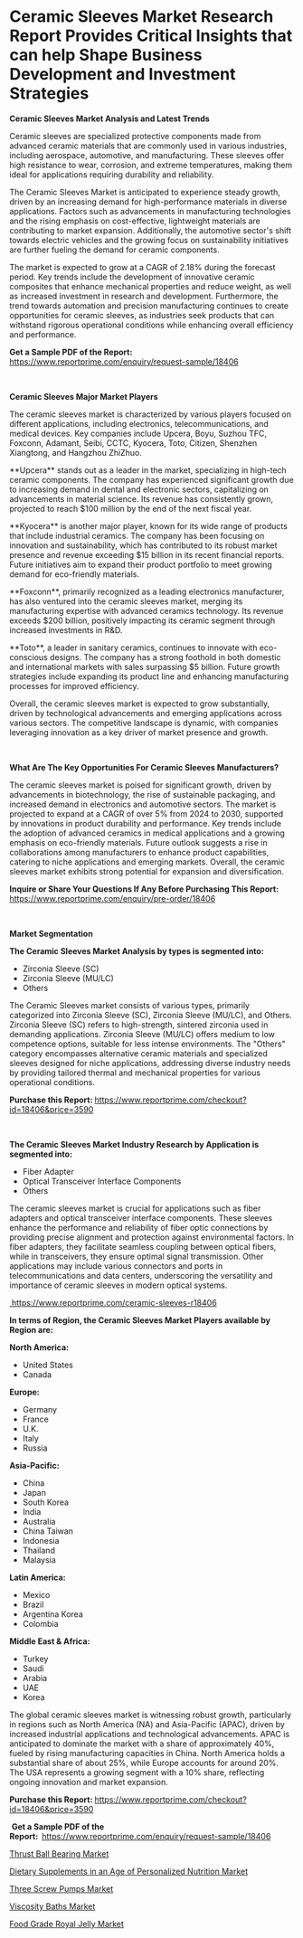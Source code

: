 <p><h1>Ceramic Sleeves Market Research Report Provides Critical Insights that can help Shape Business Development and Investment Strategies</h1></p><p><strong>Ceramic Sleeves Market Analysis and Latest Trends</strong></p>
<p><p>Ceramic sleeves are specialized protective components made from advanced ceramic materials that are commonly used in various industries, including aerospace, automotive, and manufacturing. These sleeves offer high resistance to wear, corrosion, and extreme temperatures, making them ideal for applications requiring durability and reliability.</p><p>The Ceramic Sleeves Market is anticipated to experience steady growth, driven by an increasing demand for high-performance materials in diverse applications. Factors such as advancements in manufacturing technologies and the rising emphasis on cost-effective, lightweight materials are contributing to market expansion. Additionally, the automotive sector's shift towards electric vehicles and the growing focus on sustainability initiatives are further fueling the demand for ceramic components.</p><p>The market is expected to grow at a CAGR of 2.18% during the forecast period. Key trends include the development of innovative ceramic composites that enhance mechanical properties and reduce weight, as well as increased investment in research and development. Furthermore, the trend towards automation and precision manufacturing continues to create opportunities for ceramic sleeves, as industries seek products that can withstand rigorous operational conditions while enhancing overall efficiency and performance.</p></p>
<p><strong>Get a Sample PDF of the Report:&nbsp;</strong> <a href="https://www.reportprime.com/enquiry/request-sample/18406?utm_campaign=2263&utm_medium=2&utm_source=Github&utm_content=ia&utm_term=19032025&utm_id=ceramic-sleeves">https://www.reportprime.com/enquiry/request-sample/18406</a></p>
<p>&nbsp;</p>
<p><strong>Ceramic Sleeves Major Market Players</strong></p>
<p><p>The ceramic sleeves market is characterized by various players focused on different applications, including electronics, telecommunications, and medical devices. Key companies include Upcera, Boyu, Suzhou TFC, Foxconn, Adamant, Seibi, CCTC, Kyocera, Toto, Citizen, Shenzhen Xiangtong, and Hangzhou ZhiZhuo.</p><p>**Upcera** stands out as a leader in the market, specializing in high-tech ceramic components. The company has experienced significant growth due to increasing demand in dental and electronic sectors, capitalizing on advancements in material science. Its revenue has consistently grown, projected to reach $100 million by the end of the next fiscal year.</p><p>**Kyocera** is another major player, known for its wide range of products that include industrial ceramics. The company has been focusing on innovation and sustainability, which has contributed to its robust market presence and revenue exceeding $15 billion in its recent financial reports. Future initiatives aim to expand their product portfolio to meet growing demand for eco-friendly materials.</p><p>**Foxconn**, primarily recognized as a leading electronics manufacturer, has also ventured into the ceramic sleeves market, merging its manufacturing expertise with advanced ceramics technology. Its revenue exceeds $200 billion, positively impacting its ceramic segment through increased investments in R&D.</p><p>**Toto**, a leader in sanitary ceramics, continues to innovate with eco-conscious designs. The company has a strong foothold in both domestic and international markets with sales surpassing $5 billion. Future growth strategies include expanding its product line and enhancing manufacturing processes for improved efficiency.</p><p>Overall, the ceramic sleeves market is expected to grow substantially, driven by technological advancements and emerging applications across various sectors. The competitive landscape is dynamic, with companies leveraging innovation as a key driver of market presence and growth.</p></p>
<p>&nbsp;</p>
<p><strong>What Are The Key Opportunities For Ceramic Sleeves Manufacturers?</strong></p>
<p><p>The ceramic sleeves market is poised for significant growth, driven by advancements in biotechnology, the rise of sustainable packaging, and increased demand in electronics and automotive sectors. The market is projected to expand at a CAGR of over 5% from 2024 to 2030, supported by innovations in product durability and performance. Key trends include the adoption of advanced ceramics in medical applications and a growing emphasis on eco-friendly materials. Future outlook suggests a rise in collaborations among manufacturers to enhance product capabilities, catering to niche applications and emerging markets. Overall, the ceramic sleeves market exhibits strong potential for expansion and diversification.</p></p>
<p><strong>Inquire or Share Your Questions If Any Before Purchasing This Report:</strong> <a href="https://www.reportprime.com/enquiry/pre-order/18406?utm_campaign=2263&utm_medium=2&utm_source=Github&utm_content=ia&utm_term=19032025&utm_id=ceramic-sleeves">https://www.reportprime.com/enquiry/pre-order/18406</a></p>
<p>&nbsp;</p>
<p><strong>Market Segmentation</strong></p>
<p><strong>The Ceramic Sleeves Market Analysis by types is segmented into:</strong></p>
<p><ul><li>Zirconia Sleeve (SC)</li><li>Zirconia Sleeve (MU/LC)</li><li>Others</li></ul></p>
<p><p>The Ceramic Sleeves market consists of various types, primarily categorized into Zirconia Sleeve (SC), Zirconia Sleeve (MU/LC), and Others. Zirconia Sleeve (SC) refers to high-strength, sintered zirconia used in demanding applications. Zirconia Sleeve (MU/LC) offers medium to low competence options, suitable for less intense environments. The "Others" category encompasses alternative ceramic materials and specialized sleeves designed for niche applications, addressing diverse industry needs by providing tailored thermal and mechanical properties for various operational conditions.</p></p>
<p><strong>Purchase this Report:&nbsp;</strong><a href="https://www.reportprime.com/checkout?id=18406&price=3590&utm_campaign=2263&utm_medium=2&utm_source=Github&utm_content=ia&utm_term=19032025&utm_id=ceramic-sleeves">https://www.reportprime.com/checkout?id=18406&price=3590</a></p>
<p>&nbsp;</p>
<p><strong>The Ceramic Sleeves Market Industry Research by Application is segmented into:</strong></p>
<p><ul><li>Fiber Adapter</li><li>Optical Transceiver Interface Components</li><li>Others</li></ul></p>
<p><p>The ceramic sleeves market is crucial for applications such as fiber adapters and optical transceiver interface components. These sleeves enhance the performance and reliability of fiber optic connections by providing precise alignment and protection against environmental factors. In fiber adapters, they facilitate seamless coupling between optical fibers, while in transceivers, they ensure optimal signal transmission. Other applications may include various connectors and ports in telecommunications and data centers, underscoring the versatility and importance of ceramic sleeves in modern optical systems.</p></p>
<p><a href="https://www.reportprime.com/ceramic-sleeves-r18406?utm_campaign=2263&utm_medium=2&utm_source=Github&utm_content=ia&utm_term=19032025&utm_id=ceramic-sleeves">&nbsp;https://www.reportprime.com/ceramic-sleeves-r18406</a></p>
<p><strong>In terms of Region, the Ceramic Sleeves Market Players available by Region are:</strong></p>
<p>
    <p> <strong> North America: </strong>
        <ul>
            <li>United States</li>
            <li>Canada</li>
        </ul>
        </p> 
    <p> <strong> Europe: </strong>
        <ul>
            <li>Germany</li>
            <li>France</li>
            <li>U.K.</li>
            <li>Italy</li>
            <li>Russia</li>
        </ul>
        </p> 
    <p> <strong> Asia-Pacific: </strong>
        <ul>
            <li>China</li>
            <li>Japan</li>
            <li>South Korea</li>
            <li>India</li>
            <li>Australia</li>
            <li>China Taiwan</li>
            <li>Indonesia</li>
            <li>Thailand</li>
            <li>Malaysia</li>
        </ul>
        </p> 
    <p> <strong> Latin America: </strong>
        <ul>
            <li>Mexico</li>
            <li>Brazil</li>
            <li>Argentina Korea</li>
            <li>Colombia</li>
        </ul>
        </p> 
    <p> <strong> Middle East & Africa: </strong>
        <ul>
            <li>Turkey</li>
            <li>Saudi</li>
            <li>Arabia</li>
            <li>UAE</li>
            <li>Korea</li>
        </ul>
    </p>
    </p>
<p><p>The global ceramic sleeves market is witnessing robust growth, particularly in regions such as North America (NA) and Asia-Pacific (APAC), driven by increased industrial applications and technological advancements. APAC is anticipated to dominate the market with a share of approximately 40%, fueled by rising manufacturing capacities in China. North America holds a substantial share of about 25%, while Europe accounts for around 20%. The USA represents a growing segment with a 10% share, reflecting ongoing innovation and market expansion.</p></p>
<p><strong>Purchase this Report: </strong><a href="https://www.reportprime.com/checkout?id=18406&price=3590&utm_campaign=2263&utm_medium=2&utm_source=Github&utm_content=ia&utm_term=19032025&utm_id=ceramic-sleeves">https://www.reportprime.com/checkout?id=18406&price=3590</a></p>
<p>&nbsp;<strong>Get a Sample PDF of the Report:&nbsp;&nbsp;</strong><a href="https://www.reportprime.com/enquiry/request-sample/18406?utm_campaign=2263&utm_medium=2&utm_source=Github&utm_content=ia&utm_term=19032025&utm_id=ceramic-sleeves">https://www.reportprime.com/enquiry/request-sample/18406</a></p>
<p><strong></strong></p>
<p><p><a href="https://www.linkedin.com/pulse/detailed-examination-thrust-ball-bearing-market-size-share-revenue-srrie?utm_campaign=2263&utm_medium=2&utm_source=Github&utm_content=ia&utm_term=19032025&utm_id=ceramic-sleeves">Thrust Ball Bearing Market</a></p><p><a href="https://github.com/triattwood9919/Market-Research-Report-List-1/blob/main/dietary-supplements-in-an-age-of-personalized-nutrition-market.md?utm_campaign=2263&utm_medium=2&utm_source=Github&utm_content=ia&utm_term=19032025&utm_id=ceramic-sleeves">Dietary Supplements in an Age of Personalized Nutrition Market</a></p><p><a href="https://www.linkedin.com/pulse/deep-dive-three-screw-pumps-market-itstrends-segmentation-competitive-gmtde?utm_campaign=2263&utm_medium=2&utm_source=Github&utm_content=ia&utm_term=19032025&utm_id=ceramic-sleeves">Three Screw Pumps Market</a></p><p><a href="https://www.linkedin.com/pulse/viscosity-baths-market-future-analysis-its-size-technology-45uje?utm_campaign=2263&utm_medium=2&utm_source=Github&utm_content=ia&utm_term=19032025&utm_id=ceramic-sleeves">Viscosity Baths Market</a></p><p><a href="https://github.com/schwminh2001101/Market-Research-Report-List-1/blob/main/food-grade-royal-jelly-market.md?utm_campaign=2263&utm_medium=2&utm_source=Github&utm_content=ia&utm_term=19032025&utm_id=ceramic-sleeves">Food Grade Royal Jelly Market</a></p></p>